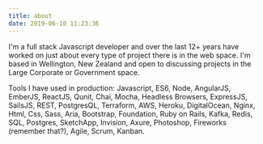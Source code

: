 ```yaml
---
title: about
date: 2019-06-10 11:23:36
---
```

I'm a full stack Javascript developer and over the last 12+ years have worked on just about every type of project there is in the web space. I'm based in Wellington, New Zealand and open to discussing projects in the Large Corporate or Government space.

Tools I have used in production: Javascript, ES6, Node, AngularJS, EmberJS, ReactJS, Qunit, Chai, Mocha, Headless Browsers, ExpressJS, SailsJS, REST, PostgresQL, Terraform, AWS, Heroku, DigitalOcean, Nginx, Html, Css, Sass, Aria, Bootstrap, Foundation, Ruby on Rails, Kafka, Redis, SQL, Postgres, SketchApp, Invision, Axure, Photoshop, Fireworks (remember that?), Agile, Scrum, Kanban.
